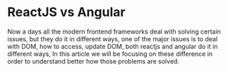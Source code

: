 
# ReactJS vs Angular

Now a days all the modern frontend frameworks deal with solving certain issues, but they
do it in different ways, one of the major issues is to deal with DOM, how to access, update
DOM, both reactjs and angular do it in different ways,
In this article we will be focusing on these difference in order to understand better
how those problems are solved.
